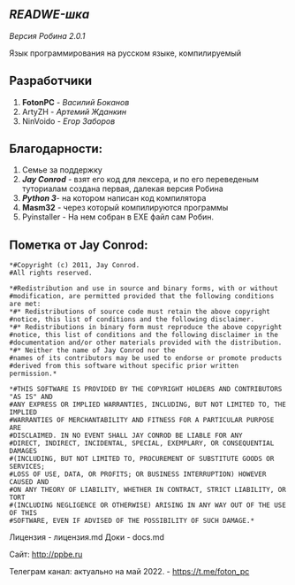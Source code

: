 *READWE-шка*
------------------------

*Версия Робина 2.0.1*

Язык программирования на русском языке, компилируемый

Разработчики
-----------------------
1) **FotonPC** - *Василий Боканов*
2) ArtyZH - *Артемий Жданкин*
3) NinVoido - *Егор Заборов*

Благодарности:
-------------------------

1. Семье за поддержку
2. ***Jay Conrod*** - взят его код для лексера, и по его переведеным туториалам создана первая, далекая версия Робина
3. ***Python 3***- на котором написан код компилятора
4. **Masm32** - через который компилируются программы
5. Pyinstaller - На нем собран в EXE файл сам Робин. 


Пометка от Jay Conrod:
-----------------------
~~~
*#Copyright (c) 2011, Jay Conrod.
#All rights reserved.

*#Redistribution and use in source and binary forms, with or without
#modification, are permitted provided that the following conditions are met:
*#* Redistributions of source code must retain the above copyright
#notice, this list of conditions and the following disclaimer.
*#* Redistributions in binary form must reproduce the above copyright
#notice, this list of conditions and the following disclaimer in the
#documentation and/or other materials provided with the distribution.
*#* Neither the name of Jay Conrod nor the
#names of its contributors may be used to endorse or promote products
#derived from this software without specific prior written permission.*

*#THIS SOFTWARE IS PROVIDED BY THE COPYRIGHT HOLDERS AND CONTRIBUTORS "AS IS" AND
#ANY EXPRESS OR IMPLIED WARRANTIES, INCLUDING, BUT NOT LIMITED TO, THE IMPLIED
#WARRANTIES OF MERCHANTABILITY AND FITNESS FOR A PARTICULAR PURPOSE ARE
#DISCLAIMED. IN NO EVENT SHALL JAY CONROD BE LIABLE FOR ANY
#DIRECT, INDIRECT, INCIDENTAL, SPECIAL, EXEMPLARY, OR CONSEQUENTIAL DAMAGES
#(INCLUDING, BUT NOT LIMITED TO, PROCUREMENT OF SUBSTITUTE GOODS OR SERVICES;
#LOSS OF USE, DATA, OR PROFITS; OR BUSINESS INTERRUPTION) HOWEVER CAUSED AND
#ON ANY THEORY OF LIABILITY, WHETHER IN CONTRACT, STRICT LIABILITY, OR TORT
#(INCLUDING NEGLIGENCE OR OTHERWISE) ARISING IN ANY WAY OUT OF THE USE OF THIS
#SOFTWARE, EVEN IF ADVISED OF THE POSSIBILITY OF SUCH DAMAGE.*
~~~

Лицензия - лицензия.md
Доки - docs.md

Сайт: http://ppbe.ru

Телеграм канал: актуально на май 2022. - https://t.me/foton_pc
